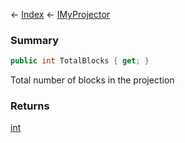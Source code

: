 ← [Index](Api-Index) ← [IMyProjector](Sandbox.ModAPI.Ingame.IMyProjector)

### Summary

```csharp
public int TotalBlocks { get; }
```

Total number of blocks in the projection

### Returns

[int](System.Int32)

